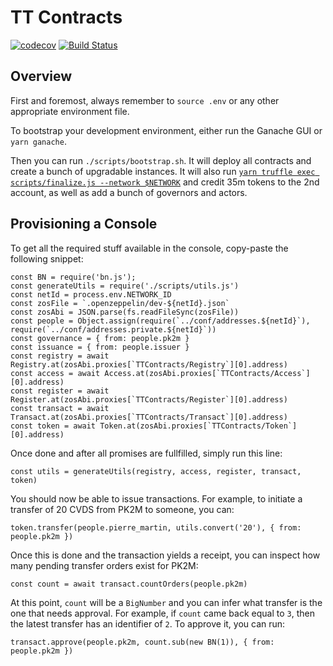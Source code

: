 # TT Contracts

[![codecov](https://codecov.io/gh/tableturn/tt-contracts/branch/master/graph/badge.svg?token=3qgwgCr9cg)](https://codecov.io/gh/tableturn/tt-contracts)
[![Build Status](https://ci.linky.one/api/badges/tableturn/tt-contracts/status.svg)](https://ci.linky.one/tableturn/tt-contracts)

## Overview

First and foremost, always remember to `source .env` or any other appropriate environment file.

To bootstrap your development environment, either run the Ganache GUI or `yarn ganache`.

Then you can run `./scripts/bootstrap.sh`. It will deploy all contracts and create a bunch of upgradable instances.
It will also run [`yarn truffle exec scripts/finalize.js --network $NETWORK`](scripts/finalize.js) and credit 35m tokens to the 2nd account, as well as add a bunch of governors and actors.

## Provisioning a Console

To get all the required stuff available in the console, copy-paste the following snippet:

```code
const BN = require('bn.js');
const generateUtils = require('./scripts/utils.js')
const netId = process.env.NETWORK_ID
const zosFile = `.openzeppelin/dev-${netId}.json`
const zosAbi = JSON.parse(fs.readFileSync(zosFile))
const people = Object.assign(require(`../conf/addresses.${netId}`), require(`../conf/addresses.private.${netId}`))
const governance = { from: people.pk2m }
const issuance = { from: people.issuer }
const registry = await Registry.at(zosAbi.proxies[`TTContracts/Registry`][0].address)
const access = await Access.at(zosAbi.proxies[`TTContracts/Access`][0].address)
const register = await Register.at(zosAbi.proxies[`TTContracts/Register`][0].address)
const transact = await Transact.at(zosAbi.proxies[`TTContracts/Transact`][0].address)
const token = await Token.at(zosAbi.proxies[`TTContracts/Token`][0].address)
```

Once done and after all promises are fullfilled, simply run this line:

```code
const utils = generateUtils(registry, access, register, transact, token)
```

You should now be able to issue transactions. For example, to initiate a transfer of 20 CVDS from PK2M to someone, you can:

```code
token.transfer(people.pierre_martin, utils.convert('20'), { from: people.pk2m })
```

Once this is done and the transaction yields a receipt, you can inspect how many pending transfer orders exist for PK2M:

```code
const count = await transact.countOrders(people.pk2m)
```

At this point, `count` will be a `BigNumber` and you can infer what transfer is the one that needs approval. For example, if `count` came back equal to `3`, then the latest transfer has an identifier of `2`. To approve it, you can run:

```code
transact.approve(people.pk2m, count.sub(new BN(1)), { from: people.pk2m })
```
